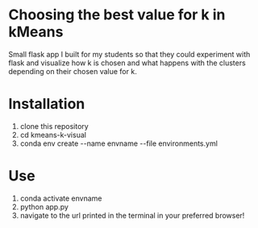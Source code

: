 # Choosing the best value for k in kMeans

Small flask app I built for my students so that they could experiment with flask and visualize how k is chosen and what happens with the clusters depending on their chosen value for k.

# Installation

1. clone this repository
2. cd kmeans-k-visual
3. conda env create --name envname --file environments.yml

# Use

1. conda activate envname 
2. python app.py
3. navigate to the url printed in the terminal in your preferred browser!